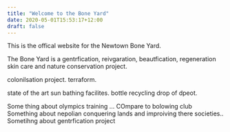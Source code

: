 ```yaml
---
title: "Welcome to the Bone Yard"
date: 2020-05-01T15:53:17+12:00
draft: false
---
```


This is the offical website for the Newtown Bone Yard. 


The Bone Yard is a gentrfication, reivgaration, beautfication, regeneration skin care and nature conservation project. 

colonilsation project. terraform. 

state of the art sun bathing facilites. bottle recycling drop of dpeot. 



Some thing about olympics training ...
COmpare to bolowing club
Something about nepolian conquering lands and improiving there societies..
Sometihng about gentrfication project
